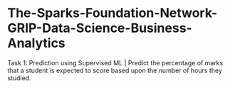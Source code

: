# The-Sparks-Foundation-Network-GRIP-Data-Science-Business-Analytics
Task 1: Prediction using Supervised ML | Predict the percentage of marks that a student is expected to score based upon the number of hours they studied.
